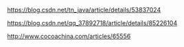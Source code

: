 https://blog.csdn.net/tn_java/article/details/53837024

https://blog.csdn.net/qq_37892718/article/details/85226104

http://www.cocoachina.com/articles/65556
